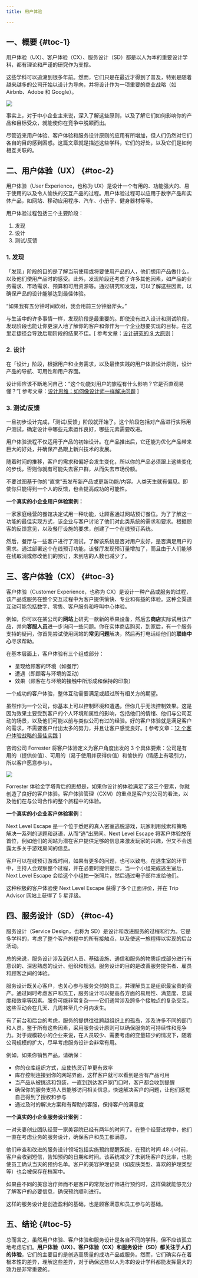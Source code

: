 ```yaml
---
title: 用户体验

---
```

## 一、概要 {#toc-1}

用户体验（UX）、客户体验（CX）、服务设计（SD）都是以人为本的重要设计学科，都有理论和严谨的研究作为支撑。

这些学科可以追溯到很多年前。然而，它们只是在最近才得到了普及，特别是随着越来越多的公司开始以设计为导向，并将设计作为一项重要的商业战略（如 Airbnb、Adobe 和 Google）。

<img class=" aligncenter" src="https://haomou.oss-cn-beijing.aliyuncs.com/upload/2021/05/MtNgRA2lCxRhd3EnxLsO.png" data-src="https://haomou.oss-cn-beijing.aliyuncs.com/upload/2021/05/MtNgRA2lCxRhd3EnxLsO.png?x-oss-process=image/format,webp" data-action="zoom" />

事实上，对于中小企业主来说，深入了解这些原则，以及了解它们如何影响你的产品和目标受众，就能使你在竞争中脱颖而出。

尽管近来用户体验、客户体验和服务设计原则的应用有所增加，但人们仍然对它们各自的目的感到困惑。这篇文章就是描述这些学科，它们的好处，以及它们是如何相互关联的。

## 二、用户体验（UX） {#toc-2}

用户体验（User Experience，也称为 UX）是设计一个有用的、功能强大的、易于使用的以及令人愉快的交互产品的过程。用户体验过程可以应用于数字产品和实体产品，如网站、移动应用程序、汽车、小册子、健身器材等等。

用户体验过程包括三个主要阶段：

  1. 发现
  2. 设计
  3. 测试/反馈

### 1. 发现

「发现」阶段的目的是了解当前使用或将要使用产品的人，他们想用产品做什么，以及他们使用产品时的感受。此外，发现阶段还考虑了许多其他因素，如产品的业务需求、市场需求、预算和可用资源等。通过研究和发现，可以了解这些因素，以确保产品的设计能够达到最佳体验。

“如果我有五分钟时间砍树，我会用前三分钟磨斧头。”

与生活中的许多事情一样，发现阶段是最重要的。即使没有进入设计和测试阶段，发现阶段也能让你更深入地了解你的客户和你作为一个企业想要实现的目标。在这里走捷径会导致后期阶段的结果不佳。[ 参考文章：<a href="http://www.woshipm.com/pd/4231778.html" target="_blank" rel="noopener noreferrer">设计研究的 9 大原则</a> ]

### 2. 设计

在「设计」阶段，根据用户和业务需求，以及最佳实践的用户体验设计原则，设计产品的导航、可用性和用户界面。

设计师应该不断地问自己：“这个功能对用户的旅程有什么影响？它是否直观易懂？”[ 参考文章：<a href="http://www.woshipm.com/pd/4218174.html" target="_blank" rel="noopener noreferrer">设计思维：如何像设计师一样解决问题</a> ]

### 3. 测试/反馈

一旦初步设计完成，「测试/反馈」阶段就开始了。这个阶段包括对产品进行实际用户测试，确定设计中哪些元素运作良好，哪些元素需要改进。

用户体验流程不仅适用于产品的初始设计。在产品推出后，它还能为优化产品带来巨大的好处，并确保产品跟上新兴技术的发展。

随着时间的推移，客户的需求和偏好会发生变化，所以你的产品必须跟上这些变化的步伐，否则你就有可能失去客户群，从而失去市场份额。

不要试图基于你的“直觉”去发布新产品或更新功能/内容。人类天生就有偏见。即使你只能得到一个人的反馈，也会提高成功的可能性。

**一个真实的小企业用户体验案例：**

一家家庭经营的餐馆决定试用一种功能，让顾客通过网站预订餐位。为了了解这一功能的最佳实现方式，该企业与客户讨论了他们对此类系统的需求和要求。根据顾客的反馈意见，以及餐厅设施的要求，创建了一个在线预订系统。

然后，餐厅与一些客户进行了测试，了解该系统是否对用户友好，是否满足用户的需求。通过部署这个在线预订功能，该餐厅发现预订量增加了，而且由于人们能够在线取消或修改他们的预订，未到店的人数也减少了。

## 三、客户体验（CX） {#toc-3}

客户体验（Customer Experience，也称为 CX）是设计一种产品或服务的过程，该产品或服务在整个交互过程中为客户提供愉快、专业和有益的体验。这种全渠道互动可能包括数字、零售、客户服务和呼叫中心体验。

例如，你可以在某公司的**网站**上研究一款新的苹果设备，然后去**商店**实际试用该产品，并向**客服人员**进一步询问一些问题。你在实体商店购买，到家后，有一个服务支持的疑问，你首先尝试使用网站的**常见问题**解决，然后再打电话给他们的**联络中心**寻求帮助。

在基本层面上，客户体验有三个组成部分：

* 呈现给顾客的环境（如餐厅）
* 遭遇（即顾客与环境的互动）
* 效果（顾客在与环境的接触中所形成和保持的印象）

一个成功的客户体验，整体互动需要满足或超过所有相关方的期望。

虽然作为一个公司，你基本上可以控制环境和遭遇，但你几乎无法控制效果。这是因为效果主要受到客户的个人环境和属性的影响，包括他们的情绪、他们与公司互动的场景，以及他们可能以前与类似公司有过的经验。好的客户体验就是满足客户的需求，不需要客户付出太多的努力，并且让客户感觉良好。[ 参考文章：[12 个客户体验战略的最佳实践][1] ]

咨询公司 Forrester 将客户体验定义为客户角度出发的 3 个具体要素：公司是有用的（提供价值）、可用的（易于使用并获得价值）和愉快的（情感上有吸引力，所以客户愿意参与）。

<img class=" aligncenter" src="https://haomou.oss-cn-beijing.aliyuncs.com/upload/2021/05/g6T9ejiTjSXunSSdicbv.png" data-src="https://haomou.oss-cn-beijing.aliyuncs.com/upload/2021/05/g6T9ejiTjSXunSSdicbv.png?x-oss-process=image/format,webp" data-action="zoom" />

Forrester 体验金字塔背后的思想是，如果你设计的体验满足了这三个要素，你就创造了良好的客户体验。客户体验管理（CXM）的重点是客户对公司的看法，以及他们在与公司合作的整个旅程中的体验。

**一个真实的小企业客户体验案例：**

Next Level Escape 是一个位于悉尼的真人密室逃脱游戏，玩家利用线索和策略解决一系列的谜题和谜语，从而“逃”出房间。Next Level Escape 将客户体验放在首位，例如他们的网站为潜在客户提供足够的信息来激发玩家的兴趣，但又不会透露太多关于游戏房间的信息。

客户可以在线预订游戏时间，如果有更多的问题，也可以致电。在逃生室的环节中，主持人会观察整个过程，并在必要时提供提示，当一个小组完成逃生室后，Next Level Escape 会给这个小组拍一张照片，然后通过电子邮件发给他们。

这种积极的客户体验使 Next Level Escape 获得了多个正面评价，并在 Trip Advisor 网站上获得了 5 星评级。

## 四、服务设计（SD） {#toc-4}

服务设计（Service Design，也称为 SD）是设计和改进服务的过程和行为。它是多学科的，考虑了整个客户旅程中的所有接触点，以及使这一旅程得以实现的后台活动。

总的来说，服务设计涉及到对人员、基础设施、通信和服务的物质组成部分进行有意识的、深思熟虑的设计、组织和规划。服务设计的目的是改善服务提供者、雇员和顾客之间的体验。

服务设计既关心客户，也关心参与服务交付的员工，并理解员工是组织最宝贵的资产。通过同时考虑客户和员工，服务设计可以提高各方面的易用性、满意度、忠诚度和效率等因素。服务可能非常复杂——它们通常涉及跨多个接触点的复杂交互，这些互动会在几天、几周甚至几个月内发生。

有了前台和后台的考虑，服务的提供往往跨越组织上的孤岛，涉及许多不同的部门和人员。鉴于所有这些因素，采用服务设计原则可以确保服务的可持续性和竞争力。对于规模较小的企业来说，在人员较少、需要考虑的变量较少的情况下，随着公司规模的扩大，尽早考虑服务设计会非常有用。

例如，如果你销售产品，请确保：

* 你的仓库组织方式，应使拣货订单更有效率
* 库存控制连接到你的网站界面，这样客户就可以看到是否有产品可用
* 当产品从被挑选和包装，一直到到达客户家门口时，客户都会收到提醒
* 确保你的服务支持人员能够访问相关信息，快速解决客户的问题，让他们感觉自己得到了授权和参与
* 通过及时的解决方案和有帮助的客服，保持客户的满意度

**一个真实的小企业服务设计案例：**

一对夫妻创业团队经营一家美容院已经有两年的时间了。在整个经营过程中，他们一直在考虑业务的服务设计，确保客户和员工都满意。

他们审查和改进的服务设计领域包括实施预约提醒系统，在预约时间 48 小时前，客户会收到短信，告知预约的日期和时间。该系统减少了未到场客户的比率，也能使员工确认当天的预约名单。客户的美容护理记录（如皮肤类型、喜欢的护理类型等）也会被保存在档案中。

如果由不同的美容治疗师而不是客户的常规治疗师进行预约时，这样做就能够充分了解客户的必要信息，确保预约顺利进行。

这样的服务设计是创造盈利的基础，也是顾客满意和员工参与的基础。

## 五、结论 {#toc-5}

总而言之，虽然用户体验、客户体验和服务设计是各自不同的学科，但不应该孤立地考虑它们。**用户体验（UX）、客户体验（CX）和服务设计（SD）都关注于人们的体验**，它们的主要目的是创造高质量的成功产品或服务。然而，它们确实存在着根本性的差异，理解这些差异，对于确保这些以人为本的设计学科都能发挥最大的效力是非常重要的。

 [1]: http://www.woshipm.com/user-research/4204794.html

